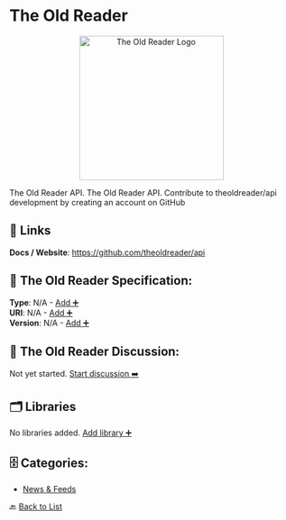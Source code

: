 # The Old Reader
<p align="center">
    <img width="256" src="https://raw.githubusercontent.com/apis-list/apis-list/main/apis/the-old-reader/logo_256x256.png" alt="The Old Reader Logo"/>
</p>
The Old Reader API. The Old Reader API.  Contribute to theoldreader/api development by creating an account on GitHub

##  🔗 Links
**Docs / Website**: https://github.com/theoldreader/api

## 🧬 The Old Reader Specification:
**Type**: N/A - [Add ➕](https://github.com/apis-list/apis-list/edit/main/apis.yaml#L19370)  
**URI**: N/A - [Add ➕](https://github.com/apis-list/apis-list/edit/main/apis.yaml#L19370)  
**Version**: N/A - [Add ➕](https://github.com/apis-list/apis-list/edit/main/apis.yaml#L19370)

## 💬 The Old Reader Discussion:
Not yet started. [Start discussion ➡️](https://github.com/apis-list/apis-list/discussions/new)

## 🗂️ Libraries

No libraries added. [Add library ➕](https://github.com/apis-list/apis-list/edit/main/apis.yaml#L19370)    


## 🗄️ Categories:
- [News & Feeds](https://github.com/apis-list/apis-list#news--feeds-)

🔙  [Back to List](https://github.com/apis-list/apis-list)
